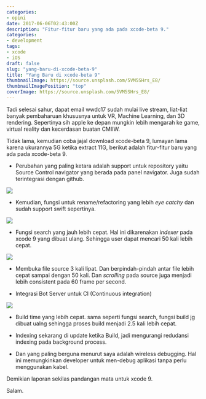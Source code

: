 ```yaml
---
categories:
- opini
date: 2017-06-06T02:43:00Z
description: "Fitur-fitur baru yang ada pada xcode-beta 9."
categories:
- development
tags:
- xcode
- iOS
draft: false
slug: "yang-baru-di-xcode-beta-9"
title: "Yang Baru di xcode-beta 9"
thumbnailImage: https://source.unsplash.com/5VM5SHrs_E8/
thumbnailImagePosition: "top"
coverImage: https://source.unsplash.com/5VM5SHrs_E8/
---
```


Tadi selesai sahur, dapat email wwdc17 sudah mulai live stream, liat-liat banyak pembaharuan khususnya untuk VR, Machine Learning, dan 3D rendering. Sepertinya sih apple ke depan mungkin lebih mengarah ke game, virtual reality dan kecerdasan buatan CMIIW.
<!--more-->

Tidak lama, kemudian coba jajal download xcode-beta 9, lumayan lama karena ukurannya 5G ketika extract 11G, berikut adalah fitur-fitur baru yang ada pada xcode-beta 9.

* Perubahan yang paling ketara adalah support untuk repository yaitu Source Control navigator yang berada pada panel navigator. Juga sudah terintegrasi dengan github.

![](https://res.cloudinary.com/tendabiru/image/upload/q_auto:good/anzjdnku8oil5gsawfzs.png#center)
 
*  Kemudian, fungsi untuk rename/refactoring yang lebih *eye catchy* dan sudah support swift sepertinya.

![](https://res.cloudinary.com/tendabiru/image/upload/q_53/v1496716360/jkhjkgg7ricb.gif#center)

* Fungsi search yang jauh lebih cepat. Hal ini dikarenakan *indexer* pada xcode 9 yang dibuat ulang. Sehingga user dapat mencari 50 kali lebih cepat.

![](https://res.cloudinary.com/tendabiru/image/upload/v1496716526/sjkfhasdf3efas_pkc9tx.gif#center)

* Membuka file source 3 kali lipat. Dan berpindah-pindah antar file lebih cepat sampai dengan 50 kali.  Dan *scrolling* pada source juga menjadi lebih consistent pada 60 frame per second.

* Integrasi Bot Server untuk CI (Continuous integration)

![](https://res.cloudinary.com/tendabiru/image/upload/q_auto:good,w_0.6/srba1pojnlsdlalfopwe.png#center)

* Build time yang lebih cepat. sama seperti fungsi search, fungsi build jg dibuat ualng sehingga proses build menjadi 2.5 kali lebih cepat.

* Indexing sekarang di update ketika Build, jadi mengurangi redudansi indexing pada background process.

* Dan yang paling berguna menurut saya adalah wireless debugging. Hal ini memungkinkan developer untuk men-debug aplikasi tanpa perlu menggunakan kabel.

Demikian laporan sekilas pandangan mata untuk xcode 9.

Salam.